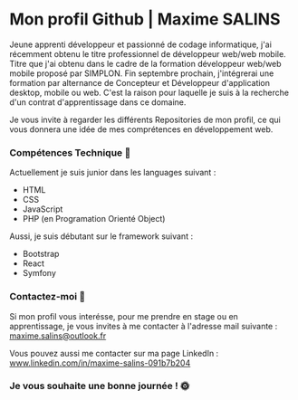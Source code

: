 # Mon profil Github | Maxime SALINS

Jeune apprenti développeur et passionné de codage informatique, j'ai récemment obtenu le titre professionnel de développeur web/web mobile. Titre que j'ai obtenu dans le cadre de la formation développeur web/web mobile proposé par SIMPLON. Fin septembre prochain, j'intégrerai une formation par alternance de Concepteur et Développeur d'application desktop, mobile ou web. C'est la raison pour laquelle je suis à la recherche d'un contrat d'apprentissage dans ce domaine.

Je vous invite à regarder les différents Repositories de mon profil, ce qui vous donnera une idée de mes comprétences en développement web.

### Compétences Technique 🔭

Actuellement je suis junior dans les languages suivant :
- HTML
- CSS
- JavaScript
- PHP (en Programation Orienté Object)

Aussi, je suis débutant sur le framework suivant :
- Bootstrap
- React
- Symfony

### Contactez-moi 🤝

Si mon profil vous interésse, pour me prendre en stage ou en apprentissage, je vous invites à me contacter à l'adresse mail suivante : maxime.salins@outlook.fr

Vous pouvez aussi me contacter sur ma page LinkedIn : www.linkedin.com/in/maxime-salins-091b7b204

### Je vous souhaite une bonne journée ! 🌞
<!--
**Maxime-SALINS/Maxime-SALINS** is a ✨ _special_ ✨ repository because its `README.md` (this file) appears on your GitHub profile.
